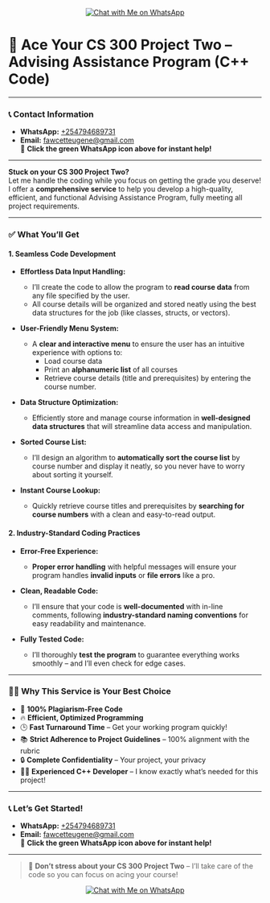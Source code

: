 <p align="center">
  <a href="https://wa.me/254794689731" target="_blank">
    <img src="https://img.icons8.com/color/48/000000/whatsapp--v1.png" alt="Chat with Me on WhatsApp"/>
  </a>
</p>

# 🚀 **Ace Your CS 300 Project Two – Advising Assistance Program (C++ Code)**

---

### 📞 **Contact Information**
- **WhatsApp:** [+254794689731](https://wa.me/254794689731)  
- **Email:** fawcetteugene@gmail.com  
📲 **Click the green WhatsApp icon above for instant help!**

---

**Stuck on your CS 300 Project Two?**  
Let me handle the coding while you focus on getting the grade you deserve! I offer a **comprehensive service** to help you develop a high-quality, efficient, and functional Advising Assistance Program, fully meeting all project requirements.

---

### ✅ **What You’ll Get**

#### **1. Seamless Code Development**
- **Effortless Data Input Handling:**  
  - I’ll create the code to allow the program to **read course data** from any file specified by the user.  
  - All course details will be organized and stored neatly using the best data structures for the job (like classes, structs, or vectors).

- **User-Friendly Menu System:**  
  - A **clear and interactive menu** to ensure the user has an intuitive experience with options to:  
    - Load course data  
    - Print an **alphanumeric list** of all courses  
    - Retrieve course details (title and prerequisites) by entering the course number.

- **Data Structure Optimization:**  
  - Efficiently store and manage course information in **well-designed data structures** that will streamline data access and manipulation.

- **Sorted Course List:**  
  - I’ll design an algorithm to **automatically sort the course list** by course number and display it neatly, so you never have to worry about sorting it yourself.

- **Instant Course Lookup:**  
  - Quickly retrieve course titles and prerequisites by **searching for course numbers** with a clean and easy-to-read output.

#### **2. Industry-Standard Coding Practices**
- **Error-Free Experience:**  
  - **Proper error handling** with helpful messages will ensure your program handles **invalid inputs** or **file errors** like a pro.

- **Clean, Readable Code:**  
  - I’ll ensure that your code is **well-documented** with in-line comments, following **industry-standard naming conventions** for easy readability and maintenance.

- **Fully Tested Code:**  
  - I’ll thoroughly **test the program** to guarantee everything works smoothly – and I’ll even check for edge cases.

---

### 🧑‍💻 **Why This Service is Your Best Choice**
- 💯 **100% Plagiarism-Free Code**  
- 🔥 **Efficient, Optimized Programming**  
- 🕒 **Fast Turnaround Time** – Get your working program quickly!  
- 📚 **Strict Adherence to Project Guidelines** – 100% alignment with the rubric  
- 🔒 **Complete Confidentiality** – Your project, your privacy  
- 👨‍💻 **Experienced C++ Developer** – I know exactly what’s needed for this project!

---

### 📞 **Let’s Get Started!**

- **WhatsApp:** [+254794689731](https://wa.me/254794689731)  
- **Email:** fawcetteugene@gmail.com  
📲 **Click the green WhatsApp icon above for instant help!**

---

> 🎯 **Don’t stress about your CS 300 Project Two** – I’ll take care of the code so you can focus on acing your course!

<p align="center">
  <a href="https://wa.me/254794689731" target="_blank">
    <img src="https://img.icons8.com/color/48/000000/whatsapp--v1.png" alt="Chat with Me on WhatsApp"/>
  </a>
</p>

